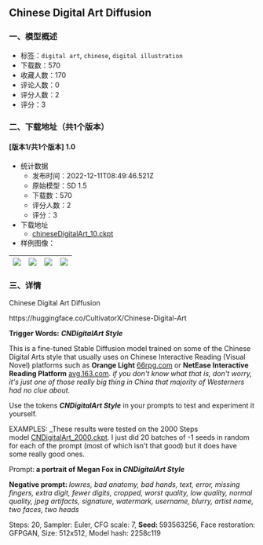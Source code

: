 ## Chinese Digital Art Diffusion
### 一、模型概述

- 标签：`digital art`, `chinese`, `digital illustration`
- 下载数：570
- 收藏人数：170
- 评论人数：0
- 评分人数：2
- 评分：3

### 二、下载地址（共1个版本）

#### [版本1/共1个版本] 1.0

- 统计数据
  - 发布时间：2022-12-11T08:49:46.521Z
  - 原始模型：SD 1.5
  - 下载数：570
  - 评分人数：2
  - 评分：3
- 下载地址
  - [chineseDigitalArt_10.ckpt](https://civitai.com/api/download/models/1348)
- 样例图像：

| <img src="https://image.civitai.com/xG1nkqKTMzGDvpLrqFT7WA/b4fc3be9-add6-45f2-695c-122ff3aa3800/width=450/11356.jpeg" /> | <img src="https://image.civitai.com/xG1nkqKTMzGDvpLrqFT7WA/b8e41e04-fb7b-4fc4-bfbb-a5abbaf13700/width=450/11350.jpeg" /> | <img src="https://image.civitai.com/xG1nkqKTMzGDvpLrqFT7WA/a0feae51-17b2-4b9e-eb8c-82e431496300/width=450/11355.jpeg" /> | <img src="https://image.civitai.com/xG1nkqKTMzGDvpLrqFT7WA/2e250878-8eed-4fe2-2737-d5bc41a50800/width=450/11354.jpeg" /> |
| ---- | ---- | ---- | ---- |


### 三、详情
<p>Chinese Digital Art Diffusion</p><p>https://huggingface.co/CultivatorX/Chinese-Digital-Art</p><p><strong>Trigger Words:</strong> <strong><em>CNDigitalArt Style</em></strong></p><p>This is a fine-tuned Stable Diffusion model trained on some of the Chinese Digital Arts style that usually uses on Chinese Interactive Reading (Visual Novel) platforms such as <strong>Orange Light</strong> <a href="https://66rpg.com/" rel="ugc" target="_blank">66rpg.com</a> or <strong>NetEase Interactive Reading Platform</strong> <a href="https://avg.163.com/" rel="ugc" target="_blank">avg.163.com</a>. <em>if you don't know what that is, don't worry, it's just one of those really big thing in China that majority of Westerners had no clue about.</em></p><p>Use the tokens <strong><em>CNDigitalArt Style</em></strong> in your prompts to test and experiment it yourself.</p><p>EXAMPLES: _These results were tested on the 2000 Steps model <a href="https://huggingface.co/CultivatorX/Chinese-Digital-Art/blob/main/CNDigitalArt_2000.ckpt" rel="ugc" target="_blank">CNDigitalArt_2000.ckpt</a>. I just did 20 batches of -1 seeds in random for each of the prompt (most of which isn't that good) but it does have some really good ones.</p><p>Prompt:<strong> a portrait of Megan Fox in <em>CNDigitalArt Style</em></strong> </p><p><strong>Negative prompt:<em> </em></strong><em>lowres, bad anatomy, bad hands, text, error, missing fingers, extra digit, fewer digits, cropped, worst quality, low quality, normal quality, jpeg artifacts, signature, watermark, username, blurry, artist name, two faces, two heads</em> </p><p>Steps: 20, Sampler: Euler, CFG scale: 7, <strong>Seed: </strong>593563256, Face restoration: GFPGAN, Size: 512x512, Model hash: 2258c119</p>